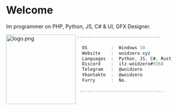 # Welcome
Im programmer on PHP, Python, JS, C# & UI, GFX Designer.

<img align="left" src="https://avatars.githubusercontent.com/u/71274141?v=4" alt="logo.png" width="190" /> 

```cs
--------------------------------

  OS         :  Windows 10
  Website    :  woidzero.xyz
  Languages  :  Python, JS, C#, Rust
  Discord    :  itz-woidzero#9368
  Telegram   :  @woidzero
  Vkontakte  :  @woidzero
  Furry      :  No.
 
 --------------------------------
```
